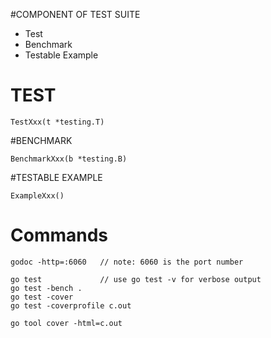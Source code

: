 #COMPONENT OF TEST SUITE

- Test
- Benchmark
- Testable Example

# TEST

```
TestXxx(t *testing.T)
```

#BENCHMARK

```
BenchmarkXxx(b *testing.B)
```

#TESTABLE EXAMPLE

```
ExampleXxx()
```

# Commands

```
godoc -http=:6060   // note: 6060 is the port number

go test             // use go test -v for verbose output
go test -bench .
go test -cover
go test -coverprofile c.out

go tool cover -html=c.out
```








































